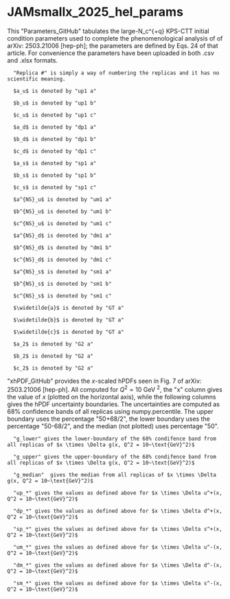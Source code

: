 # JAMsmallx_2025_hel_params
This "Parameters_GitHub" tabulates the large-N_c^{+q} KPS-CTT initial condition parameters used to complete the phenomenological analysis of of arXiv: 2503.21006 [hep-ph]; the parameters are defined by Eqs. 24 of that article. For convenience the parameters have been uploaded in both .csv and .xlsx formats.

      "Replica #" is simply a way of numbering the replicas and it has no scientific meaning.
      
      $a_u$ is denoted by "up1 a"
      
      $b_u$ is denoted by "up1 b"
      
      $c_u$ is denoted by "up1 c"
      
      $a_d$ is denoted by "dp1 a"
      
      $b_d$ is denoted by "dp1 b"
      
      $c_d$ is denoted by "dp1 c"
      
      $a_s$ is denoted by "sp1 a"
      
      $b_s$ is denoted by "sp1 b"
      
      $c_s$ is denoted by "sp1 c"
      
      $a^{NS}_u$ is denoted by "um1 a"
      
      $b^{NS}_u$ is denoted by "um1 b"
      
      $c^{NS}_u$ is denoted by "um1 c"
      
      $a^{NS}_d$ is denoted by "dm1 a"
      
      $b^{NS}_d$ is denoted by "dm1 b"
      
      $c^{NS}_d$ is denoted by "dm1 c"
      
      $a^{NS}_s$ is denoted by "sm1 a"
      
      $b^{NS}_s$ is denoted by "sm1 b"
      
      $c^{NS}_s$ is denoted by "sm1 c"
      
      $\widetilde{a}$ is denoted by "GT a"
      
      $\widetilde{b}$ is denoted by "GT a"
      
      $\widetilde{c}$ is denoted by "GT a"
      
      $a_2$ is denoted by "G2 a"
      
      $b_2$ is denoted by "G2 a"
      
      $c_2$ is denoted by "G2 a"

"xhPDF_GitHub" provides the $x$-scaled hPDFs seen in Fig. 7 of arXiv: 2503.21006 [hep-ph]. All computed for $Q^2 = 10$ GeV ${}^2$, the "x" column gives the value of $x$ (plotted on the horizontal axis), while the following columns gives the hPDF uncertainty boundaries. The uncertainties are computed as 68% confidence bands of all replicas using numpy.percentile. The upper boundary uses the percentage "50+68/2", the lower boundary uses the percentage "50-68/2", and the median (not plotted) uses percentage "50".

      "g_lower" gives the lower-boundary of the 68% condifence band from all replicas of $x \times \Delta g(x, Q^2 = 10~\text{GeV}^2)$

      "g_upper" gives the upper-boundary of the 68% condifence band from all replicas of $x \times \Delta g(x, Q^2 = 10~\text{GeV}^2)$

      "g_median"  gives the median from all replicas of $x \times \Delta g(x, Q^2 = 10~\text{GeV}^2)$

      "up_*" gives the values as defined above for $x \times \Delta u^+(x, Q^2 = 10~\text{GeV}^2)$

      "dp_*" gives the values as defined above for $x \times \Delta d^+(x, Q^2 = 10~\text{GeV}^2)$

      "sp_*" gives the values as defined above for $x \times \Delta s^+(x, Q^2 = 10~\text{GeV}^2)$

      "um_*" gives the values as defined above for $x \times \Delta u^-(x, Q^2 = 10~\text{GeV}^2)$

      "dm_*" gives the values as defined above for $x \times \Delta d^-(x, Q^2 = 10~\text{GeV}^2)$

      "sm_*" gives the values as defined above for $x \times \Delta s^-(x, Q^2 = 10~\text{GeV}^2)$

